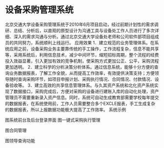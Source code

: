 # 设备采购管理系统

北京交通大学设备采购管理系统于2010年6月项目启动，经过前期计划性的需求调研、总结、分析后，以直观的原型设计为沟通工具与设备处工作人员进行了多次详细、深入的需求沟通与分析。通过北京交通大学设备处老师和公司软件部项目组成员的共同努力，系统顺利上线运行。
应用效果
1．建立规范的业务管理体系。在系统应用之前，设备采购业务主要靠传统的手工操作，工作流程复杂，信息不能共享等，采用系统后，利用信息技术，减少中间环节，缩短招标周期，整个流程的经费投入效益显著，引入更加有效的竞争机制，使采购方式更加公正、公平，采购流程更加透明。
2．建立科学的分析决策分析体系。通过信息系统，能够十分方便的查询业务数据报表，了解工作全貌，从而提高工作效率，有效提供决策支持；方便领导随时查询采购环节，如项目申报计划、采购执行情况、合同情况、付款情况、设备验收等。
3．建立高效的共享信息管理体系。与久其资产系统和北化资产系统实现了数据接口，采购完成后，方便对采购的设备进行建账入库的自动化处理，资产管理员不需要重新录入资产信息。同时，系统可自动生成教育部需要学校每年提交的数据报表，在系统使用前，工作人员需要整合多个EXCLE报表，手工生成复杂的数据报表，所以上报数据功能极大提高了工作效率。
系统示例
 
图系统前台及后台登录界面
图一键式采购执行管理

 
图合同管理

 
图领导查询功能
